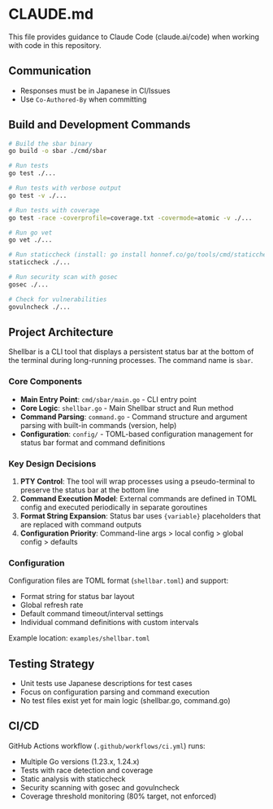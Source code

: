 # CLAUDE.md

This file provides guidance to Claude Code (claude.ai/code) when working with code in this repository.

## Communication

- Responses must be in Japanese in CI/Issues
- Use `Co-Authored-By` when committing

## Build and Development Commands

```bash
# Build the sbar binary
go build -o sbar ./cmd/sbar

# Run tests
go test ./...

# Run tests with verbose output
go test -v ./...

# Run tests with coverage
go test -race -coverprofile=coverage.txt -covermode=atomic -v ./...

# Run go vet
go vet ./...

# Run staticcheck (install: go install honnef.co/go/tools/cmd/staticcheck@latest)
staticcheck ./...

# Run security scan with gosec
gosec ./...

# Check for vulnerabilities
govulncheck ./...
```

## Project Architecture

Shellbar is a CLI tool that displays a persistent status bar at the bottom of the terminal during long-running processes. The command name is `sbar`.

### Core Components

- **Main Entry Point**: `cmd/sbar/main.go` - CLI entry point
- **Core Logic**: `shellbar.go` - Main Shellbar struct and Run method
- **Command Parsing**: `command.go` - Command structure and argument parsing with built-in commands (version, help)
- **Configuration**: `config/` - TOML-based configuration management for status bar format and command definitions

### Key Design Decisions

1. **PTY Control**: The tool will wrap processes using a pseudo-terminal to preserve the status bar at the bottom line
2. **Command Execution Model**: External commands are defined in TOML config and executed periodically in separate goroutines
3. **Format String Expansion**: Status bar uses `{variable}` placeholders that are replaced with command outputs
4. **Configuration Priority**: Command-line args > local config > global config > defaults

### Configuration

Configuration files are TOML format (`shellbar.toml`) and support:
- Format string for status bar layout
- Global refresh rate
- Default command timeout/interval settings
- Individual command definitions with custom intervals

Example location: `examples/shellbar.toml`

## Testing Strategy

- Unit tests use Japanese descriptions for test cases
- Focus on configuration parsing and command execution
- No test files exist yet for main logic (shellbar.go, command.go)

## CI/CD

GitHub Actions workflow (`.github/workflows/ci.yml`) runs:
- Multiple Go versions (1.23.x, 1.24.x)
- Tests with race detection and coverage
- Static analysis with staticcheck
- Security scanning with gosec and govulncheck
- Coverage threshold monitoring (80% target, not enforced)
